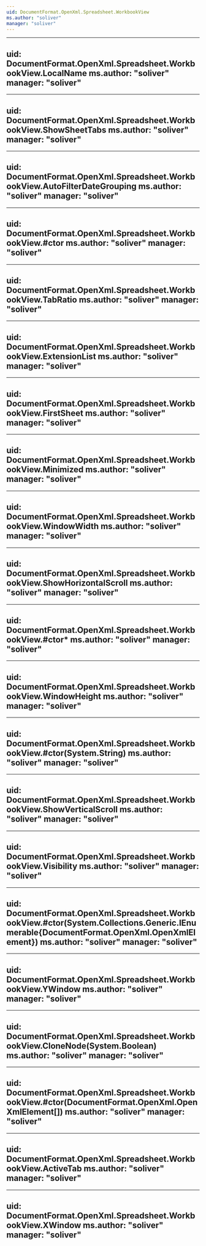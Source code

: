 ```yaml
---
uid: DocumentFormat.OpenXml.Spreadsheet.WorkbookView
ms.author: "soliver"
manager: "soliver"
---
```


---
uid: DocumentFormat.OpenXml.Spreadsheet.WorkbookView.LocalName
ms.author: "soliver"
manager: "soliver"
---

---
uid: DocumentFormat.OpenXml.Spreadsheet.WorkbookView.ShowSheetTabs
ms.author: "soliver"
manager: "soliver"
---

---
uid: DocumentFormat.OpenXml.Spreadsheet.WorkbookView.AutoFilterDateGrouping
ms.author: "soliver"
manager: "soliver"
---

---
uid: DocumentFormat.OpenXml.Spreadsheet.WorkbookView.#ctor
ms.author: "soliver"
manager: "soliver"
---

---
uid: DocumentFormat.OpenXml.Spreadsheet.WorkbookView.TabRatio
ms.author: "soliver"
manager: "soliver"
---

---
uid: DocumentFormat.OpenXml.Spreadsheet.WorkbookView.ExtensionList
ms.author: "soliver"
manager: "soliver"
---

---
uid: DocumentFormat.OpenXml.Spreadsheet.WorkbookView.FirstSheet
ms.author: "soliver"
manager: "soliver"
---

---
uid: DocumentFormat.OpenXml.Spreadsheet.WorkbookView.Minimized
ms.author: "soliver"
manager: "soliver"
---

---
uid: DocumentFormat.OpenXml.Spreadsheet.WorkbookView.WindowWidth
ms.author: "soliver"
manager: "soliver"
---

---
uid: DocumentFormat.OpenXml.Spreadsheet.WorkbookView.ShowHorizontalScroll
ms.author: "soliver"
manager: "soliver"
---

---
uid: DocumentFormat.OpenXml.Spreadsheet.WorkbookView.#ctor*
ms.author: "soliver"
manager: "soliver"
---

---
uid: DocumentFormat.OpenXml.Spreadsheet.WorkbookView.WindowHeight
ms.author: "soliver"
manager: "soliver"
---

---
uid: DocumentFormat.OpenXml.Spreadsheet.WorkbookView.#ctor(System.String)
ms.author: "soliver"
manager: "soliver"
---

---
uid: DocumentFormat.OpenXml.Spreadsheet.WorkbookView.ShowVerticalScroll
ms.author: "soliver"
manager: "soliver"
---

---
uid: DocumentFormat.OpenXml.Spreadsheet.WorkbookView.Visibility
ms.author: "soliver"
manager: "soliver"
---

---
uid: DocumentFormat.OpenXml.Spreadsheet.WorkbookView.#ctor(System.Collections.Generic.IEnumerable{DocumentFormat.OpenXml.OpenXmlElement})
ms.author: "soliver"
manager: "soliver"
---

---
uid: DocumentFormat.OpenXml.Spreadsheet.WorkbookView.YWindow
ms.author: "soliver"
manager: "soliver"
---

---
uid: DocumentFormat.OpenXml.Spreadsheet.WorkbookView.CloneNode(System.Boolean)
ms.author: "soliver"
manager: "soliver"
---

---
uid: DocumentFormat.OpenXml.Spreadsheet.WorkbookView.#ctor(DocumentFormat.OpenXml.OpenXmlElement[])
ms.author: "soliver"
manager: "soliver"
---

---
uid: DocumentFormat.OpenXml.Spreadsheet.WorkbookView.ActiveTab
ms.author: "soliver"
manager: "soliver"
---

---
uid: DocumentFormat.OpenXml.Spreadsheet.WorkbookView.XWindow
ms.author: "soliver"
manager: "soliver"
---

